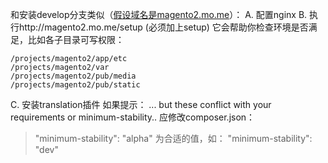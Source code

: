 和安装develop分支类似（[假设域名是magento2.mo.me](http://xn--magento2-wb4mt52am1kjj7bhb4g.mo.me)）： A. 配置nginx B. 执行http://magento2.mo.me/setup (必须加上setup) 它会帮助你检查环境是否满足，比如各子目录可写权限：

```
/projects/magento2/app/etc
/projects/magento2/var
/projects/magento2/pub/media
/projects/magento2/pub/static
```

C. 安装translation插件 如果提示： ... but these conflict with your requirements or minimum-stability.. 应修改composer.json：

> "minimum-stability": "alpha" 为合适的值，如： "minimum-stability": "dev"